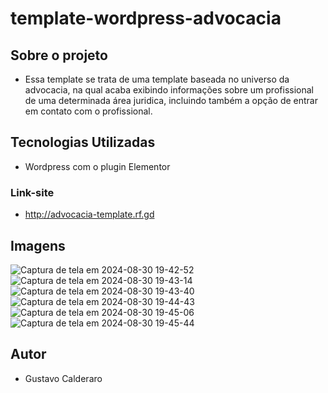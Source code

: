 # template-wordpress-advocacia

## Sobre o projeto
- Essa template se trata de uma template baseada no universo da advocacia, na qual acaba exibindo informações sobre um profissional de uma determinada área juridica,
incluindo também a opção de entrar em contato com o profissional.

## Tecnologias Utilizadas
- Wordpress com o plugin Elementor

### Link-site
- http://advocacia-template.rf.gd

## Imagens
![Captura de tela em 2024-08-30 19-42-52](https://github.com/user-attachments/assets/ded6d379-6b64-4c59-8eb4-52a6aad6ac56)
![Captura de tela em 2024-08-30 19-43-14](https://github.com/user-attachments/assets/3796faa9-87e6-412c-b532-7379c4cc224e)
![Captura de tela em 2024-08-30 19-43-40](https://github.com/user-attachments/assets/e0bb33ef-2c2a-41e8-96c3-5b445939c526)
![Captura de tela em 2024-08-30 19-44-43](https://github.com/user-attachments/assets/f116b566-5a28-41a3-ae73-47991e6b597d)
![Captura de tela em 2024-08-30 19-45-06](https://github.com/user-attachments/assets/aae0284e-9987-496d-a7c1-8c4a95dff236)
![Captura de tela em 2024-08-30 19-45-44](https://github.com/user-attachments/assets/f4c920e3-2977-43de-a560-7a812325f1e7)
## Autor
- Gustavo Calderaro
